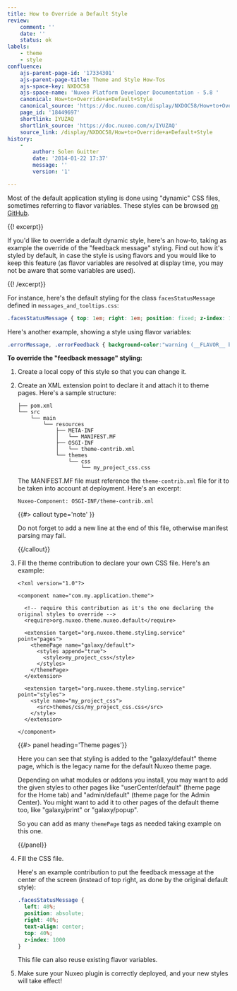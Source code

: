 ```yaml
---
title: How to Override a Default Style
review:
    comment: ''
    date: ''
    status: ok
labels:
    - theme
    - style
confluence:
    ajs-parent-page-id: '17334301'
    ajs-parent-page-title: Theme and Style How-Tos
    ajs-space-key: NXDOC58
    ajs-space-name: 'Nuxeo Platform Developer Documentation - 5.8 '
    canonical: How+to+Override+a+Default+Style
    canonical_source: 'https://doc.nuxeo.com/display/NXDOC58/How+to+Override+a+Default+Style'
    page_id: '18449697'
    shortlink: IYUZAQ
    shortlink_source: 'https://doc.nuxeo.com/x/IYUZAQ'
    source_link: /display/NXDOC58/How+to+Override+a+Default+Style
history:
    - 
        author: Solen Guitter
        date: '2014-01-22 17:37'
        message: ''
        version: '1'

---
```

Most of the default application styling is done using "dynamic" CSS files, sometimes referring to flavor variables. These styles can be browsed [on GitHub](https://github.com/nuxeo/nuxeo-dm/tree/release-5.8/nuxeo-platform-webapp-core/src/main/resources/themes/css).

{{! excerpt}}

If you'd like to override a default dynamic style, here's an how-to, taking as example the override of the "feedback message" styling. Find out how it's styled by default, in case the style is using flavors and you would like to keep this feature (as flavor variables are resolved at display time, you may not be aware that some variables are used).

{{! /excerpt}}

For instance, here's the default styling for the class&nbsp;`facesStatusMessage` defined in `messages_and_tooltips.css`:

```css
.facesStatusMessage { top: 1em; right: 1em; position: fixed; z-index: 10000 }

```

Here's another example, showing a style using flavor variables:

```css
.errorMessage, .errorFeedback { background-color:"warning (__FLAVOR__ background)"; border-color:"error (__FLAVOR__ border)" }

```

**To override the "feedback message" styling:**

1.  Create a local copy of this style so that you can change it.
2.  Create an XML extension point to declare it and attach it to theme pages.
    Here's a sample structure:

    ```
    ├── pom.xml
    └── src
        └── main
            └── resources
                ├── META-INF
                │   └── MANIFEST.MF
                ├── OSGI-INF
                │   └── theme-contrib.xml
                └── themes
                    └── css
                        └── my_project_css.css

    ```

    The MANIFEST.MF file must reference the `theme-contrib.xml` file for it to be taken into account at deployment.
    Here's an excerpt:

    ```
    Nuxeo-Component: OSGI-INF/theme-contrib.xml

    ```

    {{#> callout type='note' }}

    Do not forget to add a new line at the end of this file, otherwise manifest parsing may fail.

    {{/callout}}
3.  Fill the theme contribution to declare your own CSS file.
    Here's an example:

    ```html/xml
    <?xml version="1.0"?>

    <component name="com.my.application.theme">

      <!-- require this contribution as it's the one declaring the original styles to override -->
      <require>org.nuxeo.theme.nuxeo.default</require>

      <extension target="org.nuxeo.theme.styling.service" point="pages">
        <themePage name="galaxy/default">
          <styles append="true">
            <style>my_project_css</style>
          </styles>
        </themePage>
      </extension>

      <extension target="org.nuxeo.theme.styling.service" point="styles">
        <style name="my_project_css">
          <src>themes/css/my_project_css.css</src>
        </style>
      </extension>

    </component>

    ```

    {{#> panel heading='Theme pages'}}

    Here you can see that styling is added to the "galaxy/default" theme page, which is the legacy name for the default Nuxeo theme page.

    Depending on what modules or addons you install, you may want to add the given styles to other pages like "userCenter/default" (theme page for the Home tab) and "admin/default" (theme page for the Admin Center). You might want to add it to other pages of the default theme too, like "galaxy/print" or "galaxy/popup".

    So you can add as many `themePage` tags as needed taking example on this one.

    {{/panel}}
4.  Fill the CSS file.

    Here's an example contribution to put the feedback message at the center of the screen (instead of top right, as done by the original default style):

    ```css
    .facesStatusMessage {
      left: 40%;
      position: absolute;
      right: 40%;
      text-align: center;
      top: 40%;
      z-index: 1000
    }

    ```

    This file can also reuse existing flavor variables.

5.  Make sure your Nuxeo plugin is correctly deployed, and your new styles will take effect!
